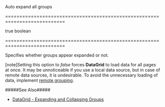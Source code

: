 <!--**
/*-------------------------------------------
    Auto-generated file. Do not modify.
-------------------------------------------

**-->
<!--d-->Auto expand all groups<!--/d-->
===========================================================================
<!--default-->true<!--/default-->
<!--type-->boolean<!--/type-->
===========================================================================

<!--shortDescription-->
Specifies whether groups appear expanded or not.
<!--/shortDescription-->

<!--fullDescription-->
[note]Setting this option to *false* forces **DataGrid** to load data for all pages at once. It may be unnoticeable if you use a local data source, but in case of remote data sources, it is undesirable. To avoid the unnecessary loading of data, implement [remote grouping](/Documentation/Guide/UI_Widgets/Data_Grid/Use_Custom_Store/#Remote_Operations/Advanced_Remote_Operations/Remote_Grouping).

#####See Also#####
- [DataGrid - Expanding and Collapsing Groups](/Documentation/Guide/UI_Widgets/Data_Grid/Grouping/#Expanding_and_Collapsing_Groups)
<!--/fullDescription-->